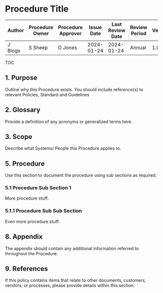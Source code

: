 # Procedure Title

| Author  | Procedure Owner | Procedure Approver | Issue Date | Last Review Date | Review Period | Version |
| ------- | --------------- | ------------------ | ---------- | ---------------- | ------------- | ------- |
| J Blogs | S Sheep         | D Jones            | 2024-01-24 | 2024-01-24       | Annual        | 1.0     |

TOC

## 1. Purpose

Outline why this Procedure exists. You should include reference(s) to relevant Policies, Standard and Guidelines

## 2. Glossary

Provide a definition of any acronyms or generalized terms here.

## 3. Scope

Describe what Systems/ People this Procedure applies to.

## 5. Procedure

Use this section to document the procedure using sub sections as required.

### 5.1 Procedure Sub Section 1

More procedure stuff.

### 5.1.1 Procedure Sub Sub Section

Even more procedure stuff.

## 8. Appendix

The appendix should contain any additional information referred to throughout the Procedure.

## 9. References

If this policy contains items that relate to other documents, customers, vendors, or processes, please provide details within this section.
